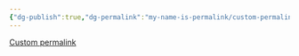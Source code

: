 ```yaml
---
{"dg-publish":true,"dg-permalink":"my-name-is-permalink/custom-permalink","permalink":"/my-name-is-permalink/custom-permalink/","tags":["dg-test-vault"]}
---
```


[Custom permalink](https://dg-docs.ole.dev/advanced/note-specific-settings/)

